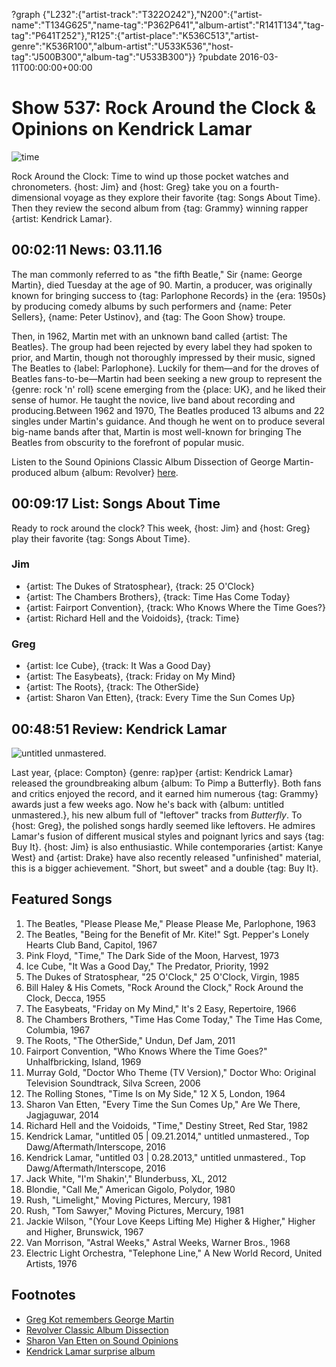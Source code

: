 ?graph {"L232":{"artist-track":"T322O242"},"N200":{"artist-name":"T134G625","name-tag":"P362P641","album-artist":"R141T134","tag-tag":"P641T252"},"R125":{"artist-place":"K536C513","artist-genre":"K536R100","album-artist":"U533K536","host-tag":"J500B300","album-tag":"U533B300"}}
?pubdate 2016-03-11T00:00:00+00:00

# Show 537: Rock Around the Clock & Opinions on Kendrick Lamar

![time](http://sound-images.s3.amazonaws.com/images/2016/clockweb.jpg)

Rock Around the Clock: Time to wind up those pocket watches and chronometers. {host: Jim} and {host: Greg} take you on a fourth-dimensional voyage as they explore their favorite {tag: Songs About Time}. Then they review the second album from {tag: Grammy} winning rapper {artist: Kendrick Lamar}.


## 00:02:11 News: 03.11.16
The man commonly referred to as "the fifth Beatle," Sir {name: George Martin}, died Tuesday at the age of 90. Martin, a producer, was originally known for bringing success to {tag: Parlophone Records} in the {era: 1950s} by producing comedy albums by such performers and {name: Peter Sellers}, {name: Peter Ustinov}, and {tag: The Goon Show} troupe. 

Then, in 1962, Martin met with an unknown band called {artist: The Beatles}. The group had been rejected by every label they had spoken to prior, and Martin, though not thoroughly impressed by their music, signed The Beatles to {label: Parlophone}. Luckily for them—and for the droves of Beatles fans-to-be—Martin had been seeking a new group to represent the {genre: rock 'n' roll} scene emerging from the {place: UK}, and he liked their sense of humor. He taught the novice, live band about recording and producing.Between 1962 and 1970, The Beatles produced 13 albums and 22 singles under Martin's guidance.  And though he went on to produce several big-name bands after that, Martin is most well-known for bringing The Beatles from obscurity to the forefront of popular music. 

Listen to the Sound Opinions Classic Album Dissection of George Martin-produced album {album: Revolver} [here](http://soundopinions.org/show/117/).


## 00:09:17 List: Songs About Time
Ready to rock around the clock? This week, {host: Jim} and {host: Greg} play their favorite {tag: Songs About Time}.

### Jim
- {artist: The Dukes of Stratosphear}, {track: 25 O'Clock}
- {artist: The Chambers Brothers}, {track: Time Has Come Today}
- {artist: Fairport Convention}, {track: Who Knows Where the Time Goes?}
- {artist: Richard Hell and the Voidoids}, {track: Time}

### Greg
- {artist: Ice Cube}, {track: It Was a Good Day}
- {artist: The Easybeats}, {track: Friday on My Mind}
- {artist: The Roots}, {track: The OtherSide}
- {artist: Sharon Van Etten}, {track: Every Time the Sun Comes Up}


## 00:48:51 Review: Kendrick Lamar
![untitled unmastered.](http://is4.mzstatic.com/image/thumb/Music49/v4/f5/68/d6/f568d659-f4ea-43ab-9b2b-7c12c2f80fea/source/600x600bb.jpg "368183298/1090623250")

Last year, {place: Compton} {genre: rap}per {artist: Kendrick Lamar} released the groundbreaking album {album: To Pimp a Butterfly}. Both fans and critics enjoyed the record, and it earned him numerous {tag: Grammy} awards just a few weeks ago. Now he's back with {album: untitled unmastered.}, his new album full of "leftover" tracks from *Butterfly*. To {host: Greg}, the polished songs hardly seemed like leftovers. He admires Lamar's fusion of different musical styles and poignant lyrics and says {tag: Buy It}. {host: Jim} is also enthusiastic. While contemporaries {artist: Kanye West} and {artist: Drake} have also recently released "unfinished" material, this is a bigger achievement. "Short, but sweet" and a double {tag: Buy It}.


## Featured Songs

1. The Beatles, "Please Please Me," Please Please Me, Parlophone, 1963
1. The Beatles, "Being for the Benefit of Mr. Kite!" Sgt. Pepper's Lonely Hearts Club Band, Capitol, 1967
1. Pink Floyd, "Time," The Dark Side of the Moon, Harvest, 1973
1. Ice Cube, "It Was a Good Day," The Predator, Priority, 1992
1. The Dukes of Stratosphear, "25 O'Clock," 25 O'Clock, Virgin, 1985
1. Bill Haley & His Comets, "Rock Around the Clock," Rock Around the Clock, Decca, 1955
1. The Easybeats, "Friday on My Mind," It's 2 Easy, Repertoire, 1966
1. The Chambers Brothers, "Time Has Come Today," The Time Has Come, Columbia, 1967
1. The Roots, "The OtherSide," Undun, Def Jam, 2011
1. Fairport Convention, "Who Knows Where the Time Goes?" Unhalfbricking, Island, 1969
1. Murray Gold, "Doctor Who Theme (TV Version)," Doctor Who: Original Television Soundtrack, Silva Screen, 2006
1. The Rolling Stones, "Time Is on My Side," 12 X 5, London, 1964
1. Sharon Van Etten, "Every Time the Sun Comes Up," Are We There, Jagjaguwar, 2014
1. Richard Hell and the Voidoids, "Time," Destiny Street, Red Star, 1982
1. Kendrick Lamar, "untitled 05 | 09.21.2014," untitled unmastered., Top Dawg/Aftermath/Interscope, 2016
1. Kendrick Lamar, "untitled 03 | 0.28.2013," untitled unmastered., Top Dawg/Aftermath/Interscope, 2016
1. Jack White, "I'm Shakin'," Blunderbuss, XL, 2012
1. Blondie, "Call Me," American Gigolo, Polydor, 1980
1. Rush, "Limelight," Moving Pictures, Mercury, 1981
1. Rush, "Tom Sawyer," Moving Pictures, Mercury, 1981
1. Jackie Wilson, "(Your Love Keeps Lifting Me) Higher & Higher," Higher and Higher, Brunswick, 1967
1. Van Morrison, "Astral Weeks," Astral Weeks, Warner Bros., 1968
1. Electric Light Orchestra, "Telephone Line," A New World Record, United Artists, 1976

## Footnotes
- [Greg Kot remembers George Martin](http://www.chicagotribune.com/entertainment/music/ct-george-martin-dies-20160308-column.html)
- [Revolver Classic Album Dissection](/show/25/)
- [Sharon Van Etten on Sound Opinions](/show/336/)
- [Kendrick Lamar surprise album](http://www.billboard.com/articles/columns/hip-hop/6898193/kendrick-lamar-surprise-untitled-unmastered-album)
